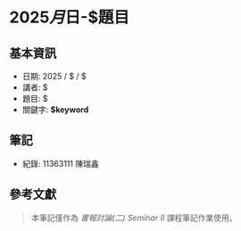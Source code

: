 # 2025$月$日-$題目

## 基本資訊
* 日期: 2025 / $ / $
* 講者: $
* 題目: $
* 關鍵字: **$keyword**

## 筆記
* 紀錄: 11363111 陳瑞鑫

## 參考文獻

> 本筆記僅作為 *書報討論(二) Seminar II* 課程筆記作業使用。